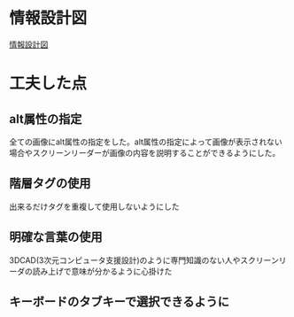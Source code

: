 # 情報設計図
[情報設計図](https://github.com/kouexo/kousaka/blob/main/%E3%83%9B%E3%83%BC%E3%83%A0%E3%83%9A%E3%83%BC%E3%82%B8%E6%83%85%E5%A0%B1%E8%A8%AD%E8%A8%88.pdf)
# 工夫した点
## alt属性の指定
全ての画像にalt属性の指定をした。alt属性の指定によって画像が表示されない場合やスクリーンリーダーが画像の内容を説明することができるようにした。<br>
## 階層タグの使用
出来るだけタグを重複して使用しないようにした
## 明確な言葉の使用
3DCAD(3次元コンピュータ支援設計)のように専門知識のない人やスクリーンリーダの読み上げで意味が分かるように心掛けた
## キーボードのタブキーで選択できるように
